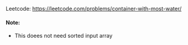 Leetcode: https://leetcode.com/problems/container-with-most-water/

#### Note:

- This doees not need sorted input array 